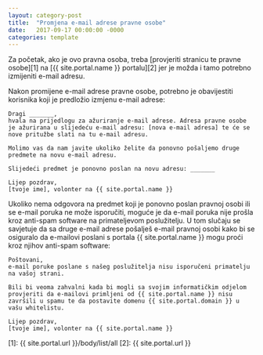 ```yaml
---
layout: category-post
title:  "Promjena e-mail adrese pravne osobe"
date:   2017-09-17 00:00:00 -0000
categories: template
---
```


Za početak, ako je ovo pravna osoba, treba [provjeriti stranicu te pravne osobe][1] na [{{ site.portal.name }} portalu][2] jer je možda i tamo potrebno izmijeniti e-mail adresu.

Nakon promijene e-mail adrese pravne osobe, potrebno je obavijestiti korisnika koji je predložio izmjenu e-mail adrese:

```
Dragi _______,
hvala na prijedlogu za ažuriranje e-mail adrese. Adresa pravne osobe je ažurirana u slijedeću e-mail adresu: [nova e-mail adresa] te će se nove pritužbe slati na tu e-mail adresu.

Molimo vas da nam javite ukoliko želite da ponovno pošaljemo druge predmete na novu e-mail adresu.

Slijedeći predmet je ponovno poslan na novu adresu: _______

Lijep pozdrav,
[tvoje ime], volonter na {{ site.portal.name }}
```

Ukoliko nema odgovora na predmet koji je ponovno poslan pravnoj osobi ili se e-mail poruka ne može isporučiti, moguće je da e-mail poruka nije prošla kroz anti-spam software na primateljevom poslužitelju. U tom slučaju se savjetuje da sa druge e-mail adrese pošalješ e-mail pravnoj osobi kako bi se osiguralo da e-mailovi poslani s portala {{ site.portal.name }} mogu proći kroz njihov anti-spam software:

```
Poštovani,
e-mail poruke poslane s našeg poslužitelja nisu isporučeni primatelju na vašoj strani.

Bili bi veoma zahvalni kada bi mogli sa svojim informatičkim odjelom provjeriti da e-mailovi primljeni od {{ site.portal.name }} nisu završili u spamu te da postavite domenu {{ site.portal.domain }} u vašu whitelistu.

Lijep pozdrav,
[tvoje ime], volonter na {{ site.portal.name }}
```

[1]:  {{ site.portal.url }}/body/list/all
[2]:  {{ site.portal.url }}
